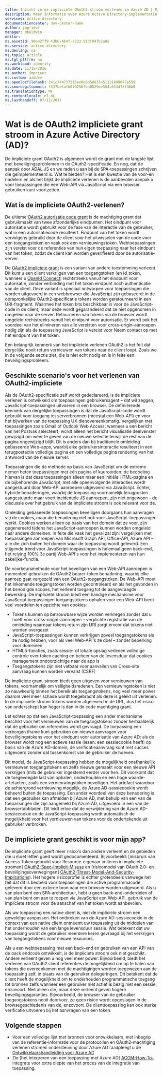 ```yaml
---
title: Inzicht in de impliciete OAuth2 stroom verlenen in Azure AD | Microsoft Docs
description: Meer informatie over Azure Active Directory-implementatie van de impliciete OAuth2 flow, verlenen en of deze geschikt is voor uw toepassing.
services: active-directory
documentationcenter: dev-center-name
author: jmprieur
manager: mbaldwin
editor: 
ms.assetid: 90e42ff9-43b0-4b4f-a222-51df847b2a8d
ms.service: active-directory
ms.devlang: na
ms.topic: article
ms.tgt_pltfrm: na
ms.workload: identity
ms.date: 11/15/2016
ms.author: jmprieur
ms.custom: aaddev
ms.openlocfilehash: 241c744737515ee0c8d5d833a51121808877e559
ms.sourcegitcommit: f537befafb079256fba0529ee554c034d73f36b0
ms.translationtype: MT
ms.contentlocale: nl-NL
ms.lasthandoff: 07/11/2017
---
```

# <a name="understanding-the-oauth2-implicit-grant-flow-in-azure-active-directory-ad"></a>Wat is de OAuth2 impliciete grant stroom in Azure Active Directory (AD)?
De impliciete grant OAuth2 is algemeen wordt de grant met de langste lijst met beveiligingsproblemen in de OAuth2-specificatie. En nog, dat de aanpak door ADAL JS en we raden u aan bij de SPA-toepassingen schrijven die geïmplementeerd is. Wat te bieden? Het is een kwestie van de voor-en nadelen: en als het blijkt de impliciete verlenen is de aanbevolen aanpak u voor toepassingen die een Web-API via JavaScript via een browser gebruiken kunt voortzetten.

## <a name="what-is-the-oauth2-implicit-grant"></a>Wat is de impliciete OAuth2-verlenen?
De ultieme [OAuth2 autorisatie code grant](https://tools.ietf.org/html/rfc6749#section-1.3.1) is de machtiging grant dat gebruikmaakt van twee afzonderlijke eindpunten. Het eindpunt voor autorisatie wordt gebruikt voor de fase van de interactie van de gebruiker, wat in een autorisatiecode resulteert. Eindpunt van het token wordt vervolgens gebruikt door de client voor het uitwisselen van de code voor een toegangstoken en vaak ook een vernieuwingstoken. Webtoepassingen zijn vereist voor de referenties van hun eigen toepassing naar het eindpunt van het token, zodat de client kan worden geverifieerd door de autorisatie-server.

De [OAuth2 impliciete grant](https://tools.ietf.org/html/rfc6749#section-1.3.2) is een variant van andere toestemming verleent. Dit kunt u een client verkrijgen van een toegangstoken (en id_token, wanneer u [OpenId Connect](http://openid.net/specs/openid-connect-core-1_0.html)) rechtstreeks vanuit het eindpunt voor autorisatie, zonder verbinding met het token eindpunt noch authenticatie van de client. Deze variant is speciaal ontworpen voor toepassingen die worden uitgevoerd in een webbrowser die JavaScript zijn gebaseerd: in de oorspronkelijke OAuth2-specificatie tokens worden geretourneerd in een URI-fragment. Waarmee het token bits beschikbaar is voor de JavaScript-code in de client, maar deze wordt gegarandeerd dat ze niet opgenomen in omgeleid naar de server. Retourneren van tokens via de browser wordt omgeleid rechtstreeks vanuit het eindpunt voor autorisatie. Er wordt ook het voordeel van het elimineren van alle vereisten voor cross-origin-aanroepen nodig zijn als de toepassing JavaScript is vereist voor Neem contact op met het eindpunt van het token.

Een belangrijk kenmerk van het impliciete verlenen OAuth2 is het feit dat dergelijke nooit return vernieuwen van tokens naar de client loopt. Zoals we in de volgende sectie ziet, die is niet echt nodig en is in feite een beveiligingsprobleem.

## <a name="suitable-scenarios-for-the-oauth2-implicit-grant"></a>Geschikte scenario's voor het verlenen van OAuth2-impliciete
Als de OAuth2-specificatie zelf wordt gedeclareerd, is de impliciete verlenen is ontwikkeld om toepassingen gebruikersagent – dat wil zeggen, JavaScript-toepassingen uitvoeren in een browser. De definiërende kenmerk van dergelijke toepassingen is dat de JavaScript-code wordt gebruikt voor toegang tot serverbronnen (meestal een Web-API) en voor het bijwerken van de toepassing UX dienovereenkomstig. Vergelijken met toepassingen zoals Gmail of Outlook Web Access: wanneer u een bericht van het Postvak selecteert, wordt alleen het bericht visualisatie deelvenster gewijzigd om weer te geven van de nieuwe selectie terwijl de rest van de pagina ongewijzigd blijft. Dit is anders dan bij traditionele omleiding gebaseerde Web-apps, waarbij elke gebruikersinteractie resulteert in een terugpostactie volledige pagina en een volledige pagina rendering van het antwoord van de nieuwe server.

Toepassingen die de methode op basis van JavaScript om de extreme nemen heten toepassingen met één pagina of kuuroorden: de bedoeling hiervan is dat deze toepassingen alleen maar een initiële HTML-pagina en de bijbehorende JavaScript, met alle opeenvolgende interacties wordt aangestuurd door Web-API aanroepen uitgevoerd via JavaScript. Echter, hybride benaderingen, waarbij de toepassing voornamelijk terugposten aangestuurde maar voert incidentele JS aanroepen, zijn niet ongewoon – de discussie over het gebruik van de impliciete stroom is ook relevant voor de.

Omleiding gebaseerde toepassingen beveiligen doorgaans hun aanvragen via de cookies, maar die benadering niet ook voor JavaScript-toepassingen werkt. Cookies werken alleen op basis van het domein dat ze voor, zijn gegenereerd tijdens het JavaScript-aanroepen kunnen worden omgeleid naar andere domeinen. In feite die vaak het geval zal zijn: vergelijken met toepassingen aanroepen van Microsoft Graph API, Office-API, Azure API – alle die zich buiten het domein waar de toepassing wordt geleverd. Een stijgende trend voor JavaScript-toepassingen is helemaal geen back-end, het relying 100% 3e partij Web-API's voor het implementeren van hun zakelijke-functie.

De voorkeursmethode voor het beveiligen van een Web-API aanroepen is momenteel gebruiken de OAuth2 bearer-token benadering, waarbij elke aanroep gaat vergezeld van een OAuth2-toegangstoken. De Web-API moet het inkomende toegangstoken worden gecontroleerd en als het gevonden in het benodigde scopes, het verleent toegang tot de aangevraagde bewerking. De impliciete stroom biedt een handige mechanisme voor JavaScript toepassingen toegangstokens ophalen voor een Web-API biedt veel voordelen ten opzichte van cookies:

* Tokens kunnen op betrouwbare wijze worden verkregen zonder dat u hoeft voor cross-origin-aanroepen – verplichte registratie van de omleiding waarnaar tokens return zijn URI zorgt ervoor dat tokens niet worden overgezet
* JavaScript-toepassingen kunnen verkrijgen zoveel toegangstokens als ze nodig hebben, voor als veel Web-API's ze doel – zonder beperking voor domeinen
* HTML5-functies, zoals sessie- of lokale opslag verlenen volledige controle over token caching en beheer van de levensduur dat cookies management ondoorzichtige naar de app is
* Toegangstokens zijn niet vatbaar voor aanvallen van Cross-site aanvraag kunnen worden vervalst (CSRF)

De impliciete grant-stroom biedt geen uitgeven voor vernieuwen van tokens, voornamelijk om veiligheidsredenen. Een vernieuwingstoken is niet zo nauwkeurig binnen het bereik als toegangstokens, nog veel meer power daarom veel meer schade wordt toegebracht als deze is gelekt uit verlenen. In de impliciete stroom tokens worden afgeleverd in de URL, dus het risico van onderschept kan hoger is dan in de code machtiging grant.

Let echter op dat een JavaScript-toepassing een ander mechanisme beschikt voor het vernieuwen van de toegangstokens zonder herhaaldelijk dat de gebruiker om referenties wordt gevraagd. De toepassing een verborgen iframe kunt gebruiken om nieuwe aanvragen voor beveiligingstokens voor het eindpunt voor autorisatie van Azure AD: als de browser wordt nog een actieve sessie (lezen: een sessiecookie heeft) op basis van de Azure AD-domein, de verificatieaanvraag kunt met succes uitgevoerd zonder dat tussenkomst van de gebruiker de hoeven.

Dit model, de JavaScript-toepassing hebben de mogelijkheid onafhankelijk vernieuwen toegangstokens en zelfs nieuwe gemaakt voor een nieuwe API verkrijgen (mits de gebruiker ingestemd eerder voor hen. Dit voorkomt dat de toegevoegde last van ophalen, onderhouden en een hoge waarde-artefacten, zoals een vernieuwingstoken beveiligen. Het artefact waardoor de achtergrond vernieuwing mogelijk, de Azure AD-sessiecookie wordt beheerd buiten de toepassing. Een ander voordeel van deze benadering is dat een gebruiker kan afmelden bij Azure AD, met behulp van een van de toepassingen die zijn aangemeld bij Azure AD, uitgevoerd in een van de browsertabbladen. Dit leidt ertoe dat de verwijdering van de Azure AD-sessiecookie en de JavaScript-toepassing wordt automatisch de mogelijkheid voor het vernieuwen van tokens voor de ondertekende uit gebruiker verbroken.

## <a name="is-the-implicit-grant-suitable-for-my-app"></a>De impliciete grant geschikt is voor mijn app?
De impliciete grant geeft meer risico's dan andere verleent en de gebieden die u moet letten goed wordt gedocumenteerd. Bijvoorbeeld: [misbruik van Access Token gebruikt voor Resource-eigenaar imiteren in impliciete stromen] [ OAuth2-Spec-Implicit-Misuse] en [risicomodel van OAuth 2.0- en beveiligingsoverwegingen] [ OAuth2-Threat-Model-And-Security-Implications]). Het hogere risicoprofiel is echter grotendeels vanwege het feit dat dit is bedoeld voor toepassingen die active programmacode, geleverd door een externe bron naar een browser worden uitgevoerd. Als u van plan bent een SPA-architectuur, hebt u geen back-end-onderdelen of van plan bent om aan te roepen via JavaScript een Web-API, gebruik van de impliciete stroom voor de aanschaf van het token wordt aanbevolen.

Als uw toepassing een native client is, niet de impliciete stroom een geweldige aanpassen. Het ontbreken van de Azure AD-sessiecookie in de context van een native client ontneemt uw toepassing uit de middelen van het onderhouden van een lange levensduur sessie. Wat betekent dat uw toepassing wordt de gebruiker meerdere keren gevraagd bij het verkrijgen van toegangstokens voor nieuwe resources.

Als u een webtoepassing met een back-end en gebruiken van een API van de back endcode ontwikkelt, is de impliciete stroom ook niet geschikt. Andere verleent geven u nog veel meer power. Bijvoorbeeld, biedt het verlenen van OAuth2 client referenties de mogelijkheid om op te halen van tokens die overeenkomen met de machtigingen worden toegewezen aan de toepassing zelf, in plaats van de gebruiker delegeringen. Dit betekent dat de client heeft de mogelijkheid om te onderhouden programmatische toegang tot bronnen zelfs wanneer een gebruiker niet actief is bezig met een sessie, enzovoort. Niet alleen die, maar deze verleent geven hogere beveiligingsgaranties. Bijvoorbeeld, de browser van de gebruiker toegangstokens nooit doorvoer, ze geen risico wordt opgeslagen in de browsegeschiedenis van de, enzovoort. De clienttoepassing kan ook sterke verificatie uitvoeren bij het aanvragen van een token.

## <a name="next-steps"></a>Volgende stappen
* Voor een volledige lijst met bronnen voor ontwikkelaars, met inbegrip van de referentie-informatie voor de protocollen en OAuth2-machtiging verlenen stromen ondersteuning door Azure AD raadpleegt u de [Ontwikkelaarshandleiding voor Azure AD][AAD-Developers-Guide]
* Zie [het integreren van een toepassing met Azure AD] [ ACOM-How-To-Integrate] voor extra diepte van het proces van de integratie van toepassing.

<!--Image references-->

<!--Reference style links in use-->
[AAD-Developers-Guide]: active-directory-developers-guide.md
[ACOM-How-And-Why-Apps-Added-To-AAD]: active-directory-how-applications-are-added.md
[ACOM-How-To-Integrate]: active-directory-how-to-integrate.md
[OAuth2-Spec-Implicit-Misuse]: https://tools.ietf.org/html/rfc6749#section-10.16
[OAuth2-Threat-Model-And-Security-Implications]: https://tools.ietf.org/html/rfc6819
